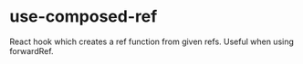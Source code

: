# use-composed-ref

React hook which creates a ref function from given refs. Useful when using forwardRef.
